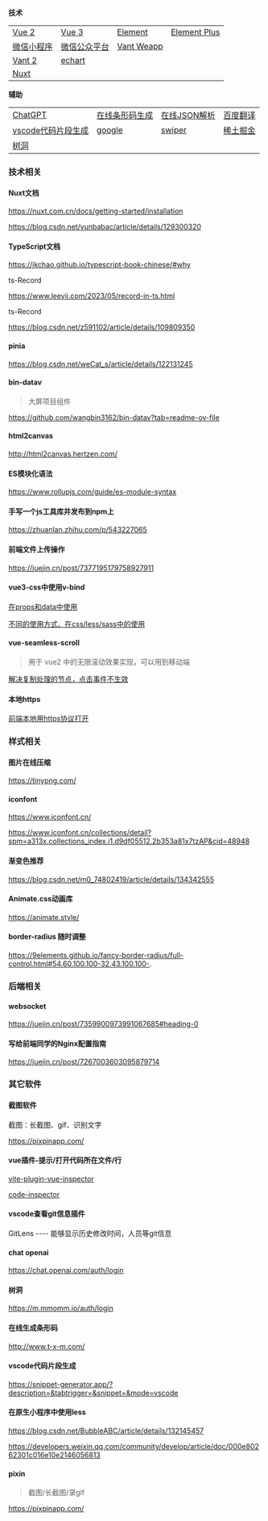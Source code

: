 **技术**

|                                                              |                                                           |                                                             |                                                              |
| ------------------------------------------------------------ | --------------------------------------------------------- | ----------------------------------------------------------- | ------------------------------------------------------------ |
| [Vue 2](https://v2.cn.vuejs.org/)                            | [Vue 3](https://cn.vuejs.org/)                            | [Element](https://element.eleme.cn/#/zh-CN/component/input) | [Element Plus](https://element-plus-docs.bklab.cn/zh-CN/component/input.html) |
| [微信小程序](https://developers.weixin.qq.com/miniprogram/dev/framework/) | [微信公众平台](https://mp.weixin.qq.com/)                 | [Vant Weapp](https://vant-ui.github.io/vant-weapp/#/home)   |                                                              |
| [Vant 2](https://vant-ui.github.io/vant/v2/#/zh-CN/)         | [echart](https://echarts.apache.org/zh/option.html#title) |                                                             |                                                              |
| [Nuxt](https://nuxt.com.cn/)                                 |                                                           |                                                             |                                                              |

**辅助**

|                                                      |                                         |                                                        |                                                              |
| ---------------------------------------------------- | --------------------------------------- | ------------------------------------------------------ | ------------------------------------------------------------ |
| [ChatGPT](https://chat.openai.com/auth/login)        | [在线条形码生成](http://www.t-x-m.com/) | [在线JSON解析](https://www.sojson.com/)                | [百度翻译](https://fanyi.baidu.com/mtpe-individual/multimodal#/) |
| [vscode代码片段生成](https://snippet-generator.app/) | [google](https://www.google.com.hk/)    | [swiper](https://www.swiper.com.cn/api/start/new.html) | [稀土掘金](https://juejin.cn/)                               |
| [树洞](https://m.mmomm.io/auth/login)                |                                         |                                                        |                                                              |





### 技术相关

#### Nuxt文档

https://nuxt.com.cn/docs/getting-started/installation

https://blog.csdn.net/yunbabac/article/details/129300320



#### TypeScript文档

https://jkchao.github.io/typescript-book-chinese/#why

ts-Record

https://www.leevii.com/2023/05/record-in-ts.html

ts-Record

https://blog.csdn.net/z591102/article/details/109809350



#### pinia

https://blog.csdn.net/weCat_s/article/details/122131245



#### bin-datav

> 大屏项目组件

https://github.com/wangbin3162/bin-datav?tab=readme-ov-file



#### html2canvas

http://html2canvas.hertzen.com/



#### ES模块化语法

https://www.rollupjs.com/guide/es-module-syntax



#### 手写一个js工具库并发布到npm上

https://zhuanlan.zhihu.com/p/543227065



#### 前端文件上传操作

https://juejin.cn/post/7377195179758927911



#### vue3-css中使用v-bind

[在props和data中使用](https://www.jb51.net/javascript/316822klj.htm)

[不同的使用方式、在css/less/sass中的使用](https://blog.csdn.net/weixin_52235488/article/details/126290046)



#### vue-seamless-scroll

> 用于 vue2 中的无限滚动效果实现，可以用到移动端

[解决复制处理的节点，点击事件不生效](https://blog.csdn.net/m0_74149462/article/details/136549471)



#### 本地https

[前端本地用https协议打开](https://xiaoshen.blog.csdn.net/article/details/135893188)



### 样式相关

#### 图片在线压缩

https://tinypng.com/

#### iconfont

https://www.iconfont.cn/

https://www.iconfont.cn/collections/detail?spm=a313x.collections_index.i1.d9df05512.2b353a81x7tzAP&cid=48948

#### 渐变色推荐

https://blog.csdn.net/m0_74802419/article/details/134342555

#### Animate.css动画库

https://animate.style/

#### border-radius 随时调整

https://9elements.github.io/fancy-border-radius/full-control.html#54.60.100.100-32.43.100.100-.



### 后端相关

#### websocket

https://juejin.cn/post/7359900973991067685#heading-0

#### 写给前端同学的Nginx配置指南

https://juejin.cn/post/7267003603095879714



### 其它软件

#### 截图软件

截图：长截图、gif、识别文字

https://pixpinapp.com/



#### vue插件-提示/打开代码所在文件/行

[vite-plugin-vue-inspector](https://github.com/webfansplz/vite-plugin-vue-inspector/tree/main)

[code-inspector](https://inspector.fe-dev.cn/)



#### vscode查看git信息插件

GitLens ---- 能够显示历史修改时间，人员等git信息



#### chat openai

https://chat.openai.com/auth/login



#### 树洞

https://m.mmomm.io/auth/login



#### 在线生成条形码

http://www.t-x-m.com/



#### vscode代码片段生成

https://snippet-generator.app/?description=&tabtrigger=&snippet=&mode=vscode





#### 在原生小程序中使用less

https://blog.csdn.net/BubbleABC/article/details/132145457

https://developers.weixin.qq.com/community/develop/article/doc/000e80262301c016e10e2146056813



#### pixin

> 截图/长截图/录gif

https://pixpinapp.com/

